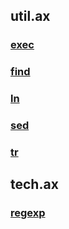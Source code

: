 ## util.ax
### [exec](../../.arb/util.ax/exec.ram/.grot/opus.d/one.d/_cntx.res.md)
### [find](../../.arb/util.ax/find.ram/.grot/opus.d/one.d/_cntx.res.md)
### [ln](../../.arb/util.ax/ln.ram/.grot/opus.d/one.d/_cntx.res.md)
### [sed](../../.arb/util.ax/sed.ram/.grot/opus.d/one.d/_cntx.res.md)
### [tr](../../.arb/util.ax/tr.ram/.grot/opus.d/one.d/_cntx.res.md)
## tech.ax
### [regexp](../../.arb/tech.ax/regexp.ram/.grot/opus.d/one.d/_cntx.res.md)
